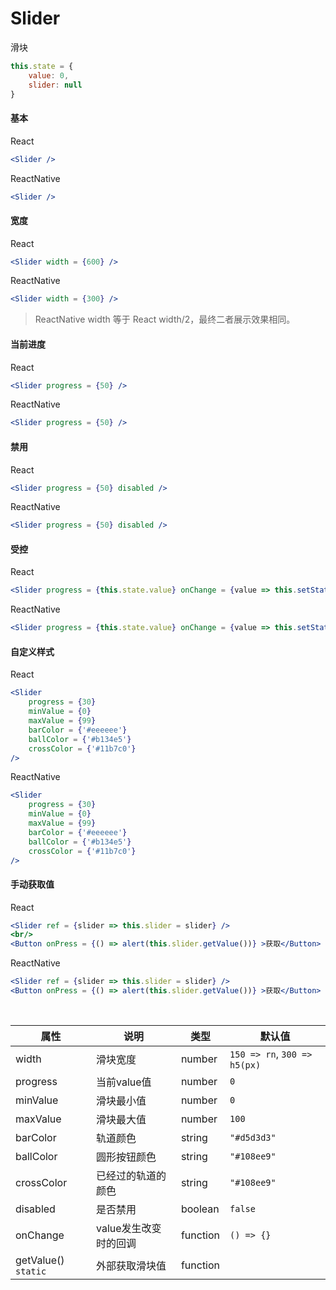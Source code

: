 # Slider

滑块

```js
this.state = {
    value: 0,
    slider: null
}
```

#### 基本

React

```jsx
<Slider />
```

ReactNative

```jsx
<Slider />
```

#### 宽度

React

```jsx
<Slider width = {600} />
```

ReactNative

```jsx
<Slider width = {300} />
```

> ReactNative width 等于 React width/2，最终二者展示效果相同。

#### 当前进度

React

```jsx
<Slider progress = {50} />
```

ReactNative

```jsx
<Slider progress = {50} />
```

#### 禁用

React

```jsx
<Slider progress = {50} disabled />
```

ReactNative

```jsx
<Slider progress = {50} disabled />
```

#### 受控

React

```jsx
<Slider progress = {this.state.value} onChange = {value => this.setState({value})} />
```

ReactNative

```jsx
<Slider progress = {this.state.value} onChange = {value => this.setState({value})} />
```

#### 自定义样式

React

```jsx
<Slider
    progress = {30}
    minValue = {0}
    maxValue = {99}
    barColor = {'#eeeeee'}
    ballColor = {'#b134e5'}
    crossColor = {'#11b7c0'}
/>
```

ReactNative

```jsx
<Slider
    progress = {30}
    minValue = {0}
    maxValue = {99}
    barColor = {'#eeeeee'}
    ballColor = {'#b134e5'}
    crossColor = {'#11b7c0'}
/>
```

#### 手动获取值

React

```jsx
<Slider ref = {slider => this.slider = slider} />
<br/>
<Button onPress = {() => alert(this.slider.getValue())} >获取</Button>
```

ReactNative

```jsx
<Slider ref = {slider => this.slider = slider} />
<Button onPress = {() => alert(this.slider.getValue())} >获取</Button>
```

<br/>

属性 | 说明 | 类型 | 默认值
----|-----|------|------
width | 滑块宽度 | number | `150 => rn`, `300 => h5(px)`
progress | 当前value值 | number | `0`
minValue | 滑块最小值 | number | `0`
maxValue | 滑块最大值 | number | `100`
barColor | 轨道颜色 | string | `"#d5d3d3"`
ballColor | 圆形按钮颜色 | string | `"#108ee9"`
crossColor | 已经过的轨道的颜色 | string | `"#108ee9"`
disabled | 是否禁用 | boolean | `false`
onChange | value发生改变时的回调 | function | `() => {}`
getValue() `static` | 外部获取滑块值 | function | |